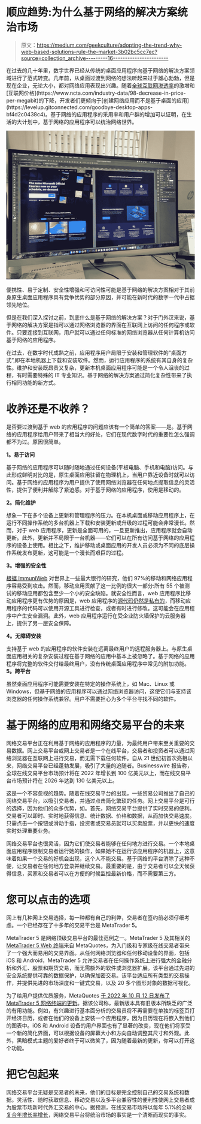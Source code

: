 # 顺应趋势:为什么基于网络的解决方案统治市场

> 原文：<https://medium.com/geekculture/adopting-the-trend-why-web-based-solutions-rule-the-market-3b02bc5cc7ec?source=collection_archive---------16----------------------->

在过去的几十年里，数字世界已经从传统的桌面应用程序向基于网络的解决方案领域进行了范式转变。几年前，从桌面过渡到网络的想法听起来过于雄心勃勃，但是现在企业，无论大小，都对网络应用表现出兴趣。随着[全球互联网渗透率](https://www.statista.com/topics/1145/internet-usage-worldwide/#:~:text=In%202021%2C%20the%20number%20of,to%20the%20world%20wide%20web.)的激增和[互联网价格](https://www.ncta.com/industry-data/98-decrease-in-price-per-megabit)的下降，开发者们更倾向于[创建网络应用而不是基于桌面的应用](https://levelup.gitconnected.com/goodbye-desktop-apps-bf4d2c0438c4)。基于网络的应用程序的采用率和用户群的增加可以证明，在生活的大计划中，基于网络的应用程序可以统治网络世界。

![](img/bb0d5116910239ec6d0a901bfdd626fb.png)

便携性、易于定制、安全性增强和可访问性可能是基于网络的解决方案相对于其前身原生桌面应用程序具有竞争优势的部分原因，并可能在新时代的数字一代中占据领先地位。

但是在我们深入探讨之前，到底什么是基于网络的解决方案？对于门外汉来说，基于网络的解决方案是指可以通过网络浏览器的界面在互联网上访问的任何程序或软件。只要连接到互联网，用户就可以通过任何标准的网络浏览器从任何计算机访问基于网络的应用程序。

在过去，在数字时代成熟之前，应用程序用户局限于安装和管理软件的“桌面方式”,即在本地机器上下载和安装软件。然而，运行应用程序的系统有其自身的复杂性。维护和安装既昂贵又复杂，更新本机桌面应用程序可能是一个令人沮丧的过程，有时需要特殊的 IT 专业知识。基于网络的解决方案通过简化复杂性带来了执行相同功能的新方式。

# 收养还是不收养？

是否要过渡到基于 web 的应用程序的问题应该有一个简单的答案——是。基于网络的应用程序给用户带来了相当大的好处，它们在现代数字时代的重要性怎么强调都不为过。原因很简单。

**1。易于访问**

基于网络的应用程序可以随时随地通过任何设备(平板电脑、手机和电脑)访问。与此形成鲜明对比的是，原生桌面应用驻留在物理机上，当用户靠近设备时就可以访问。基于网络的应用程序为用户提供了使用网络浏览器在任何地点提取信息的灵活性，提供了便利并解除了紧迫感。对于基于网络的应用程序，使用是移动的。

**2。简化维护**

想象一下在多个设备上更新和管理程序的压力。在本机桌面或移动应用程序上，在运行不同操作系统的多台机器上下载和安装更新或升级的过程可能会非常漫长。然而，对于 web 应用程序，更新是全面可用的，一旦更新推出，应用程序就会自动更新。此外，更新并不局限于一台机器——它们可以在所有访问基于网络的应用程序的设备上使用。相比之下，维护移动或桌面应用的开发人员必须为不同的底层操作系统发布更新，这可能是一个漫长而艰巨的过程。

**3。增强的安全性**

[根据 ImmuniWeb](https://www.immuniweb.com/blog/SP-100-banks-application-security.html) 对世界上一些最大银行的研究，他们 97%的移动和网络应用程序容易受到攻击。然而，移动应用贡献了这一比例的很大一部分:所有 55 个被测试的移动应用都包含至少一个小的安全缺陷。就安全性而言，web 应用程序比移动应用程序更有优势的原因是，web 应用程序的[源代码仍然是私有的](https://www.zimperium.com/blog/mobile-app-security-vs-web-app-security-how-they-differ/)，而移动应用程序的代码可以使用开源工具进行检查，或者有时进行修改。这可能会在应用程序中产生安全漏洞。此外，web 应用程序运行在受企业防火墙保护的云服务器上，提供了另一层安全保障。

**4。无障碍安装**

支持基于 web 的应用程序的软件安装在远离最终用户的远程服务器上。与原生桌面应用相关的复杂安装过程在基于网络的应用中基本上被忽略了。基于网络的应用程序将完整的软件交付给最终用户，没有传统桌面应用程序中常见的附加功能。 **5。跨平台**

虽然桌面应用程序可能需要安装在特定的操作系统上，如 Mac、Linux 或 Windows，但基于网络的应用程序可以通过网络浏览器访问，这使它们与支持该浏览器的任何操作系统兼容。用户不需要担心为多个平台寻找不同的软件。

# 基于网络的应用和网络交易平台的未来

网络交易平台正在利用基于网络的应用程序的力量，为最终用户带来至关重要的交易数据。网上交易平台或网上交易者是一个在线平台，交易者和投资者可以通过网络浏览器在互联网上进行交易，而无需下载任何软件。自从 21 世纪初首次亮相以来，网络交易平台已经蓬勃发展，吸引了大量的追随者。Businesswire 报告称，全球在线交易平台市场预计将在 2022 年增长到 100 亿美元以上，而在线交易平台市场预计将在 2026 年达到 130 亿美元以上。

这是一个不容忽视的趋势。随着在线交易平台的出现，一些贸易公司推出了自己的网络交易平台，以吸引交易者，并通过点击简化繁琐的任务。网上交易平台是可行的选择，因为他们的众多优势，如。首先，网络交易平台提供了实时交易的便利。交易者可以即时、实时地获得信息、统计数据、价格和数据，从而加快交易速度。只需点击一个按钮或滑动手指，投资者或交易员就可以买卖股票，并以更快的速度实时处理重要业务。

网络交易平台也很灵活，因为它们使交易者能够在任何地方进行交易。一个本地桌面应用程序限制交易者运行她的操作，如果她不在运行该应用程序的机器上，这意味着如果一个交易的好机会出现，这个人不能交易。基于网络的平台消除了这种不便，让交易者在任何地方登录并继续交易。最重要的是，由于交易者可以全天候获得信息，买家和交易者可以在方便的时候监控最新价格，而不需要第三方。

# 您可以点击的选项

网上有几种网上交易选择，每一种都有自己的利弊，交易者在签约前必须仔细考虑。一个已经存在了十多年的交易平台是 MetaTrader 5。

MetaTrader 5 是网络顶级交易平台的最佳范例之一。MetaTrader 5 及其相关的 [MetaTrader 5 Web 终端](https://trade.metatrader5.com/terminal)来自 MetaQuotes，为入门级和专家级在线交易者带来了一个强大而易用的交易界面。从任何网络浏览器和任何移动设备的界面，包括 iOS 和 Android，MetaTrader 5 允许交易者在任何操作系统上进行强大的金融分析和外汇、股票和期货交易，而无需额外的软件或浏览器扩展。该平台通过先进的安全系统提供可靠的数据保护，以确保加密交易。该平台适应所有类型的交易操作，并提供先进的市场深度和一键式交易，以及 20 多个图形对象的数据可视化。

为了给用户提供优质服务，MetaQuotes [于 2022 年 10 月 12 日发布了 MetaTrader 5 网络终端的更新](https://www.metaquotes.net/en/company/news/5341)。据该公司称，最新版本具有旧版本所缺乏的广泛的有用功能。例如，有兴趣进行基本面分析的交易员将不再需要在单独的标签页打开经济日历，或者在他们的设备上安装一个应用程序，因为日历现在将嵌入到他们的图表中。iOS 和 Android 设备的用户界面也有了显著的改变，现在他们将享受一个新的简化界面，可以根据设备的屏幕大小和方向自动调整其尺寸和外观。此外，黑暗模式主题的爱好者终于可以微笑了，因为随着最新的更新，你可以打开这个功能。

# 把它包起来

网络交易平台无疑是交易者的未来，他们的目标是完全控制自己的交易系统和数据。灵活性、随时获取信息、移动交易以及多平台兼容性的便利性使网上交易者成为股票市场新时代外汇交易的中心。据预测，在线交易市场将以每年 5.1%的全球[复合年增长率增长](https://www.statista.com/statistics/1260026/forecast-global-online-trading-platform-market/)，网络交易平台将统治市场的事实是一个清晰而现实的事实。